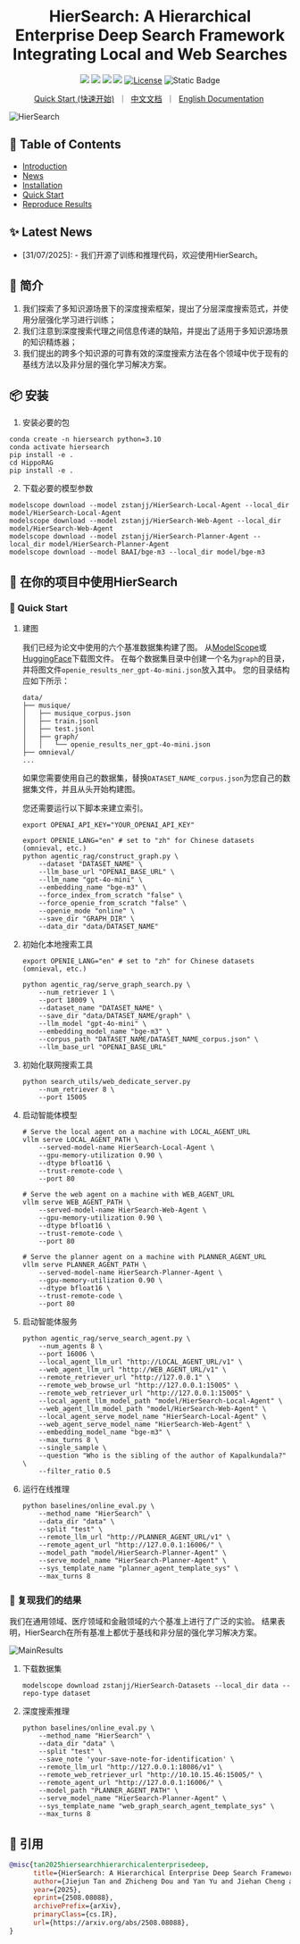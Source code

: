 # <div align="center">HierSearch: A Hierarchical Enterprise Deep Search Framework Integrating Local and Web Searches</div>

<div align="center">
<a href="https://arxiv.org/abs/2508.08088" target="_blank"><img src=https://img.shields.io/badge/arXiv-b5212f.svg?logo=arxiv></a>
<a href="https://huggingface.co/papers/2508.08088" target="_blank"><img src=https://img.shields.io/badge/Paper-Hugging%20Face-yellow?logo=huggingface></a>
<a href="https://huggingface.co/collections/zstanjj/hiersearch-6889c44cce34aebcdfd73b4a" target="_blank"><img src=https://img.shields.io/badge/%F0%9F%A4%97%20HuggingFace%20Models-27b3b4.svg></a>
<a href="https://www.modelscope.cn/collections/HierSearch-6638ad769ddb44" target="_blank"><img src=https://custom-icon-badges.demolab.com/badge/ModelScope%20Models-624aff?style=flat&logo=modelscope&logoColor=white></a>
<a href="https://github.com/plageon/HierSearch/blob/main/toolkit/LICENSE"><img alt="License" src="https://img.shields.io/badge/LICENSE-MIT-green"></a>
<a><img alt="Static Badge" src="https://img.shields.io/badge/made_with-Python-blue"></a>

[//]: # (<img alt="PyPI - Version" src="https://img.shields.io/pypi/v/htmlrag">)
<p>
<a href="https://github.com/plageon/HtmlRAG#-quick-start">Quick Start (快速开始)</a>&nbsp ｜ &nbsp<a href="README_zh.md">中文文档</a>&nbsp ｜ &nbsp<a href="README.md">English Documentation</a>&nbsp
</p>
</div>

![HierSearch](./figures/pipeline0730.png)

## 📖 Table of Contents
- [Introduction](#-introduction)
- [News](#-latest-news)
- [Installation](#-installation)
- [Quick Start](#-quick-start)
- [Reproduce Results](#-dependencies)

## ✨ Latest News

- [31/07/2025]: - 我们开源了训练和推理代码，欢迎使用HierSearch。


## 📝 简介

1. 我们探索了多知识源场景下的深度搜索框架，提出了分层深度搜索范式，并使用分层强化学习进行训练；
2. 我们注意到深度搜索代理之间信息传递的缺陷，并提出了适用于多知识源场景的知识精炼器；
3. 我们提出的跨多个知识源的可靠有效的深度搜索方法在各个领域中优于现有的基线方法以及非分层的强化学习解决方案。

## 📦 安装

1. 安装必要的包
```shell
conda create -n hiersearch python=3.10
conda activate hiersearch
pip install -e .
cd HippoRAG
pip install -e .
```
2. 下载必要的模型参数
```shell
modelscope download --model zstanjj/HierSearch-Local-Agent --local_dir model/HierSearch-Local-Agent
modelscope download --model zstanjj/HierSearch-Web-Agent --local_dir model/HierSearch-Web-Agent
modelscope download --model zstanjj/HierSearch-Planner-Agent --local_dir model/HierSearch-Planner-Agent
modelscope download --model BAAI/bge-m3 --local_dir model/bge-m3
```

## 🔌 在你的项目中使用HierSearch

### 🎯 Quick Start

1. 建图
    
    我们已经为论文中使用的六个基准数据集构建了图。
    从[ModelScope](https://www.modelscope.cn/datasets/zstanjj/HierSearch-Datasets)或[HuggingFace](https://huggingface.co/datasets/zstanjj/HierSearch-Datasets)下载图文件。
    在每个数据集目录中创建一个名为`graph`的目录，并将图文件`openie_results_ner_gpt-4o-mini.json`放入其中。
    您的目录结构应如下所示：

    ```
    data/
    ├── musique/
    │   ├── musique_corpus.json
    │   ├── train.jsonl
    │   ├── test.jsonl
    │   ├── graph/
    │   │   └── openie_results_ner_gpt-4o-mini.json
    ├── omnieval/
    ...
    ```
    如果您需要使用自己的数据集，替换`DATASET_NAME_corpus.json`为您自己的数据集文件，并且从头开始构建图。

    您还需要运行以下脚本来建立索引。
    ```shell
    export OPENAI_API_KEY="YOUR_OPENAI_API_KEY"
    
    export OPENIE_LANG="en" # set to "zh" for Chinese datasets (omnieval, etc.)
    python agentic_rag/construct_graph.py \
        --dataset "DATASET_NAME" \
        --llm_base_url "OPENAI_BASE_URL" \
        --llm_name "gpt-4o-mini" \
        --embedding_name "bge-m3" \
        --force_index_from_scratch "false" \
        --force_openie_from_scratch "false" \
        --openie_mode "online" \
        --save_dir "GRAPH_DIR" \
        --data_dir "data/DATASET_NAME"
    ```

2. 初始化本地搜索工具
    ```shell
    export OPENIE_LANG="en" # set to "zh" for Chinese datasets (omnieval, etc.)
    
    python agentic_rag/serve_graph_search.py \
        --num_retriever 1 \
        --port 18009 \
        --dataset_name "DATASET_NAME" \
        --save_dir "data/DATASET_NAME/graph" \
        --llm_model "gpt-4o-mini" \
        --embedding_model_name "bge-m3" \
        --corpus_path "DATASET_NAME/DATASET_NAME_corpus.json" \
        --llm_base_url "OPENAI_BASE_URL"
    ```

3. 初始化联网搜索工具
    ```shell
    python search_utils/web_dedicate_server.py
        --num_retriever 8 \
        --port 15005
    ```
    
4. 启动智能体模型
   ```shell
   # Serve the local agent on a machine with LOCAL_AGENT_URL
   vllm serve LOCAL_AGENT_PATH \
       --served-model-name HierSearch-Local-Agent \
       --gpu-memory-utilization 0.90 \
       --dtype bfloat16 \
       --trust-remote-code \
       --port 80
   ```
   ```shell 
   # Serve the web agent on a machine with WEB_AGENT_URL
   vllm serve WEB_AGENT_PATH \
       --served-model-name HierSearch-Web-Agent \
       --gpu-memory-utilization 0.90 \
       --dtype bfloat16 \
       --trust-remote-code \
       --port 80
   ```
   ```shell 
   # Serve the planner agent on a machine with PLANNER_AGENT_URL
   vllm serve PLANNER_AGENT_PATH \
       --served-model-name HierSearch-Planner-Agent \
       --gpu-memory-utilization 0.90 \
       --dtype bfloat16 \
       --trust-remote-code \
       --port 80
   ```

5. 启动智能体服务
    ```shell
    python agentic_rag/serve_search_agent.py \
        --num_agents 8 \
        --port 16006 \
        --local_agent_llm_url "http://LOCAL_AGENT_URL/v1" \
        --web_agent_llm_url "http://WEB_AGENT_URL/v1" \
        --remote_retriever_url "http://127.0.0.1" \
        --remote_web_browse_url "http://127.0.0.1:15005" \
        --remote_web_retriever_url "http://127.0.0.1:15005" \
        --local_agent_llm_model_path "model/HierSearch-Local-Agent" \
        --web_agent_llm_model_path "model/HierSearch-Web-Agent" \
        --local_agent_serve_model_name "HierSearch-Local-Agent" \
        --web_agent_serve_model_name "HierSearch-Web-Agent" \
        --embedding_model_name "bge-m3" \
        --max_turns 8 \
        --single_sample \
        --question "Who is the sibling of the author of Kapalkundala?" \
        --filter_ratio 0.5
    ```

6. 运行在线推理
    ```shell
    python baselines/online_eval.py \
        --method_name "HierSearch" \
        --data_dir "data" \
        --split "test" \
        --remote_llm_url "http://PLANNER_AGENT_URL/v1" \
        --remote_agent_url "http://127.0.0.1:16006/" \
        --model_path "model/HierSearch-Planner-Agent" \
        --serve_model_name "HierSearch-Planner-Agent" \
        --sys_template_name "planner_agent_template_sys" \
        --max_turns 8
    ```


### 🚀 复现我们的结果

我们在通用领域、医疗领域和金融领域的六个基准上进行了广泛的实验。
结果表明，HierSearch在所有基准上都优于基线和非分层的强化学习解决方案。

![MainResults](./figures/main-results.png)
1. 下载数据集
    ```shell
    modelscope download zstanjj/HierSearch-Datasets --local_dir data --repo-type dataset
    ```

2. 深度搜索推理
    ```shell
    python baselines/online_eval.py \
        --method_name "HierSearch" \
        --data_dir "data" \
        --split "test" \
        --save_note 'your-save-note-for-identification' \
        --remote_llm_url "http://127.0.0.1:18086/v1" \
        --remote_web_retriever_url "http://10.10.15.46:15005/" \
        --remote_agent_url "http://127.0.0.1:16006/" \
        --model_path "PLANNER_AGENT_PATH" \
        --serve_model_name "HierSearch-Planner-Agent" \
        --sys_template_name "web_graph_search_agent_template_sys" \
        --max_turns 8
    ```


## 📜 引用

```bibtex
@misc{tan2025hiersearchhierarchicalenterprisedeep,
      title={HierSearch: A Hierarchical Enterprise Deep Search Framework Integrating Local and Web Searches}, 
      author={Jiejun Tan and Zhicheng Dou and Yan Yu and Jiehan Cheng and Qiang Ju and Jian Xie and Ji-Rong Wen},
      year={2025},
      eprint={2508.08088},
      archivePrefix={arXiv},
      primaryClass={cs.IR},
      url={https://arxiv.org/abs/2508.08088}, 
}
```
